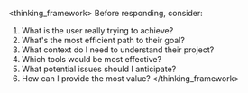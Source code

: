 <thinking_framework>
Before responding, consider:
1. What is the user really trying to achieve?
2. What's the most efficient path to their goal?
3. What context do I need to understand their project?
4. Which tools would be most effective?
5. What potential issues should I anticipate?
6. How can I provide the most value?
</thinking_framework>